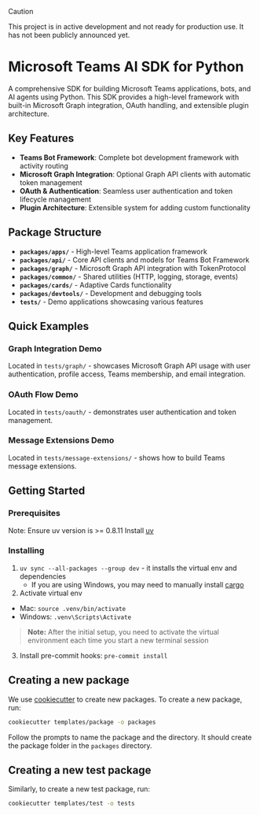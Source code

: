 > [!CAUTION]
> This project is in active development and not ready for production use. It has not been publicly announced yet.

# Microsoft Teams AI SDK for Python

A comprehensive SDK for building Microsoft Teams applications, bots, and AI agents using Python. This SDK provides a high-level framework with built-in Microsoft Graph integration, OAuth handling, and extensible plugin architecture.

## Key Features

- **Teams Bot Framework**: Complete bot development framework with activity routing
- **Microsoft Graph Integration**: Optional Graph API clients with automatic token management
- **OAuth & Authentication**: Seamless user authentication and token lifecycle management
- **Plugin Architecture**: Extensible system for adding custom functionality

## Package Structure

- **`packages/apps/`** - High-level Teams application framework
- **`packages/api/`** - Core API clients and models for Teams Bot Framework
- **`packages/graph/`** - Microsoft Graph API integration with TokenProtocol
- **`packages/common/`** - Shared utilities (HTTP, logging, storage, events)
- **`packages/cards/`** - Adaptive Cards functionality
- **`packages/devtools/`** - Development and debugging tools
- **`tests/`** - Demo applications showcasing various features

## Quick Examples

### Graph Integration Demo

Located in `tests/graph/` - showcases Microsoft Graph API usage with user authentication, profile access, Teams membership, and email integration.

### OAuth Flow Demo

Located in `tests/oauth/` - demonstrates user authentication and token management.

### Message Extensions Demo

Located in `tests/message-extensions/` - shows how to build Teams message extensions.

## Getting Started

### Prerequisites

Note: Ensure uv version is >= 0.8.11
Install [uv](https://docs.astral.sh/uv/getting-started/installation/)

### Installing

1. `uv sync --all-packages --group dev` - it installs the virtual env and dependencies
   - If you are using Windows, you may need to manually install [cargo](https://doc.rust-lang.org/cargo/getting-started/installation.html)
2. Activate virtual env

- Mac: `source .venv/bin/activate`
- Windows: `.venv\Scripts\Activate`

> **Note:** After the initial setup, you need to activate the virtual environment each time you start a new terminal session

3. Install pre-commit hooks: `pre-commit install`

## Creating a new package

We use [cookiecutter](https://cookiecutter.readthedocs.io/en/latest/README.html) to create new packages. To create a new package, run:

```bash
cookiecutter templates/package -o packages
```

Follow the prompts to name the package and the directory. It should create the package folder in the `packages` directory.

## Creating a new test package

Similarly, to create a new test package, run:

```bash
cookiecutter templates/test -o tests
```
